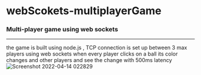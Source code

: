 # webScokets-multiplayerGame
### Multi-player game using web sockets
-------------------------------------
the game is built using node.js , TCP connection is set up between 3 max players using web sockets 
when every player clicks on a ball its color changes and other players and see the change with 500ms latency
![Screenshot 2022-04-14 022829](https://user-images.githubusercontent.com/73492002/163291140-2f051c38-a68c-4f9c-9ef8-176c5dbfbd59.png)
